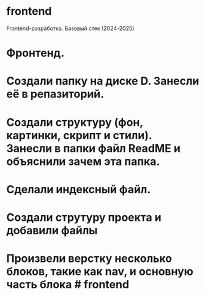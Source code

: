 # frontend
 Frontend-разработка. Базовый стек (2024-2025)
# Фронтенд.
# Создали папку на диске D. Занесли её в репазиторий. 
# Создали структуру (фон, картинки, скрипт и стили). Занесли в папки файл ReadME и объяснили зачем эта папка.
# Сделали индексный файл.
# Создали струтуру проекта и добавили файлы
# Произвели верстку несколько блоков, такие как nav, и основную часть блока #   f r o n t e n d  
 